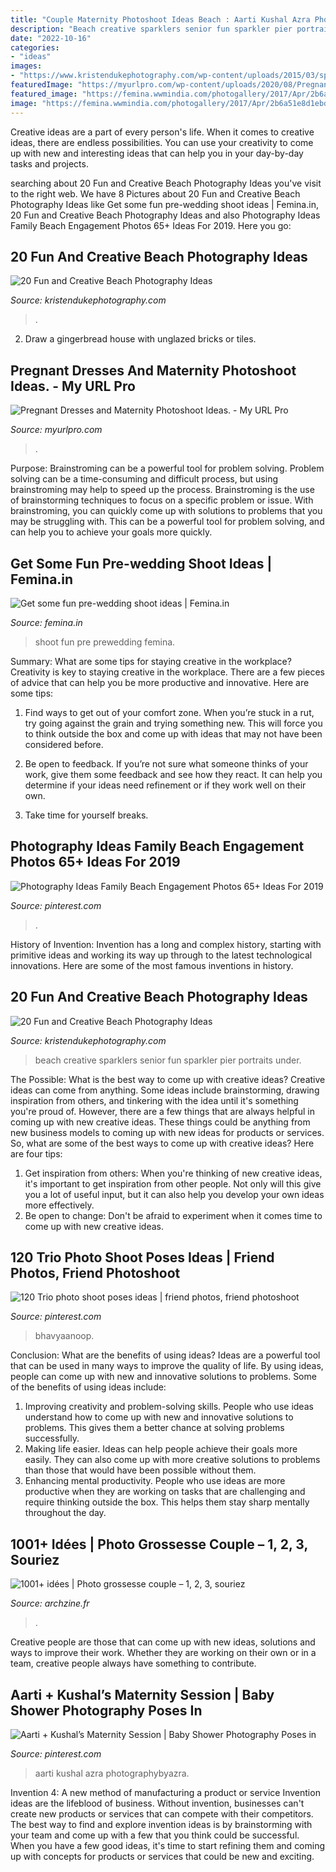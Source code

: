 ```yaml
---
title: "Couple Maternity Photoshoot Ideas Beach : Aarti Kushal Azra Photographybyazra"
description: "Beach creative sparklers senior fun sparkler pier portraits under"
date: "2022-10-16"
categories:
- "ideas"
images:
- "https://www.kristendukephotography.com/wp-content/uploads/2015/03/sparklers-e1427817322121.jpg"
featuredImage: "https://myurlpro.com/wp-content/uploads/2020/08/Pregnant-dresses-and-maternity-photoshoot-ideas.-scaled.jpg"
featured_image: "https://femina.wwmindia.com/photogallery/2017/Apr/2b6a51e8d1ebdbc591687bdac519b0e6_1492170790_760x568.jpg"
image: "https://femina.wwmindia.com/photogallery/2017/Apr/2b6a51e8d1ebdbc591687bdac519b0e6_1492170790_760x568.jpg"
---
```



Creative ideas are a part of every person's life. When it comes to creative ideas, there are endless possibilities. You can use your creativity to come up with new and interesting ideas that can help you in your day-by-day tasks and projects. 

	

		
searching about 20 Fun and Creative Beach Photography Ideas you've visit to the right web. We have 8 Pictures about 20 Fun and Creative Beach Photography Ideas like Get some fun pre-wedding shoot ideas | Femina.in, 20 Fun and Creative Beach Photography Ideas and also Photography Ideas Family Beach Engagement Photos 65+ Ideas For 2019. Here you go:
		
    
## 20 Fun And Creative Beach Photography Ideas

<img loading=lazy src="https://www.kristendukephotography.com/wp-content/uploads/2015/03/sunglasses.jpg" onerror="this.onerror=null;this.src='https://tse2.mm.bing.net/th?id=OIP.IT2GfmaHKKjITs0vKweIRwHaE8&amp;pid=15.1';" alt="20 Fun and Creative Beach Photography Ideas">

_Source: kristendukephotography.com_

>. 

	

2. Draw a gingerbread house with unglazed bricks or tiles.

    
## Pregnant Dresses And Maternity Photoshoot Ideas. - My URL Pro

<img loading=lazy src="https://myurlpro.com/wp-content/uploads/2020/08/Pregnant-dresses-and-maternity-photoshoot-ideas.-scaled.jpg" onerror="this.onerror=null;this.src='https://tse3.mm.bing.net/th?id=OIP.1z5_3-SjOD6BniyIqDK-xgHaKF&amp;pid=15.1';" alt="Pregnant Dresses and Maternity Photoshoot Ideas. - My URL Pro">

_Source: myurlpro.com_

>. 

	

Purpose: Brainstroming can be a powerful tool for problem solving.
Problem solving can be a time-consuming and difficult process, but using brainstroming may help to speed up the process. Brainstroming is the use of brainstorming techniques to focus on a specific problem or issue. With brainstroming, you can quickly come up with solutions to problems that you may be struggling with. This can be a powerful tool for problem solving, and can help you to achieve your goals more quickly.

    
## Get Some Fun Pre-wedding Shoot Ideas | Femina.in

<img loading=lazy src="https://femina.wwmindia.com/photogallery/2017/Apr/2b6a51e8d1ebdbc591687bdac519b0e6_1492170790_760x568.jpg" onerror="this.onerror=null;this.src='https://tse4.mm.bing.net/th?id=OIP.vsjwRkZIRl9nfDyfVi_DpwHaLI&amp;pid=15.1';" alt="Get some fun pre-wedding shoot ideas | Femina.in">

_Source: femina.in_

>shoot fun pre prewedding femina. 

	

Summary: What are some tips for staying creative in the workplace?
Creativity is key to staying creative in the workplace. There are a few pieces of advice that can help you be more productive and innovative. Here are some tips:
1. Find ways to get out of your comfort zone. When you’re stuck in a rut, try going against the grain and trying something new. This will force you to think outside the box and come up with ideas that may not have been considered before.

2. Be open to feedback. If you’re not sure what someone thinks of your work, give them some feedback and see how they react. It can help you determine if your ideas need refinement or if they work well on their own.

3. Take time for yourself breaks.

    
## Photography Ideas Family Beach Engagement Photos 65+ Ideas For 2019

<img loading=lazy src="https://i.pinimg.com/736x/d7/10/3f/d7103ffd2c1599678521aefb5e7c11e2.jpg" onerror="this.onerror=null;this.src='https://tse1.mm.bing.net/th?id=OIP.hK7cCQIPD7Nd66SkjA1eJgAAAA&amp;pid=15.1';" alt="Photography Ideas Family Beach Engagement Photos 65+ Ideas For 2019">

_Source: pinterest.com_

>. 

	

History of Invention:
Invention has a long and complex history, starting with primitive ideas and working its way up through to the latest technological innovations. Here are some of the most famous inventions in history.

    
## 20 Fun And Creative Beach Photography Ideas

<img loading=lazy src="https://www.kristendukephotography.com/wp-content/uploads/2015/03/sparklers-e1427817322121.jpg" onerror="this.onerror=null;this.src='https://tse3.mm.bing.net/th?id=OIP.giD5GYxJIWy_GWmSF1HjZgHaLH&amp;pid=15.1';" alt="20 Fun and Creative Beach Photography Ideas">

_Source: kristendukephotography.com_

>beach creative sparklers senior fun sparkler pier portraits under. 

	

The Possible: What is the best way to come up with creative ideas?
Creative ideas can come from anything. Some ideas include brainstorming, drawing inspiration from others, and tinkering with the idea until it's something you're proud of. However, there are a few things that are always helpful in coming up with new creative ideas. These things could be anything from new business models to coming up with new ideas for products or services. So, what are some of the best ways to come up with creative ideas? Here are four tips: 
1) Get inspiration from others: When you're thinking of new creative ideas, it's important to get inspiration from other people. Not only will this give you a lot of useful input, but it can also help you develop your own ideas more effectively. 
2) Be open to change: Don't be afraid to experiment when it comes time to come up with new creative ideas.

    
## 120 Trio Photo Shoot Poses Ideas | Friend Photos, Friend Photoshoot

<img loading=lazy src="https://i.pinimg.com/474x/96/19/37/961937386f11a1393ed003931b3e4a2a.jpg" onerror="this.onerror=null;this.src='https://tse4.mm.bing.net/th?id=OIP.9erphRLj2XD17uSDfAip7gAAAA&amp;pid=15.1';" alt="120 Trio photo shoot poses ideas | friend photos, friend photoshoot">

_Source: pinterest.com_

>bhavyaanoop. 

	

Conclusion: What are the benefits of using ideas?
Ideas are a powerful tool that can be used in many ways to improve the quality of life. By using ideas, people can come up with new and innovative solutions to problems. Some of the benefits of using ideas include: 
1) Improving creativity and problem-solving skills. People who use ideas understand how to come up with new and innovative solutions to problems. This gives them a better chance at solving problems successfully. 
2) Making life easier. Ideas can help people achieve their goals more easily. They can also come up with more creative solutions to problems than those that would have been possible without them. 
3) Enhancing mental productivity. People who use ideas are more productive when they are working on tasks that are challenging and require thinking outside the box. This helps them stay sharp mentally throughout the day.

    
## 1001+ Idées | Photo Grossesse Couple – 1, 2, 3, Souriez

<img loading=lazy src="https://archzine.fr/wp-content/uploads/2017/09/photo-couple-femme-enceinte-rue-shooting-seance-naturel-grossesse.jpg" onerror="this.onerror=null;this.src='https://tse4.mm.bing.net/th?id=OIP.Zmfh5tO2KaOEDu9vRe1oXAHaLJ&amp;pid=15.1';" alt="1001+ idées | Photo grossesse couple – 1, 2, 3, souriez">

_Source: archzine.fr_

>. 

	

Creative people are those that can come up with new ideas, solutions and ways to improve their work. Whether they are working on their own or in a team, creative people always have something to contribute.

    
## Aarti + Kushal’s Maternity Session | Baby Shower Photography Poses In

<img loading=lazy src="https://i.pinimg.com/736x/0f/c9/28/0fc92887f81600ba2bbd4702fa5909bf.jpg" onerror="this.onerror=null;this.src='https://tse2.mm.bing.net/th?id=OIP.8UiLqZ_cYDxxl43l66DX1AHaLF&amp;pid=15.1';" alt="Aarti + Kushal’s Maternity Session | Baby Shower Photography Poses in">

_Source: pinterest.com_

>aarti kushal azra photographybyazra. 

	

Invention 4: A new method of manufacturing a product or service
Invention ideas are the lifeblood of business. Without invention, businesses can't create new products or services that can compete with their competitors. The best way to find and explore invention ideas is by brainstorming with your team and come up with a few that you think could be successful. When you have a few good ideas, it's time to start refining them and coming up with concepts for products or services that could be new and exciting.

